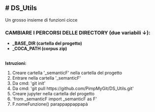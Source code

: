 <h2># DS_Utils</h2>
Un grosso insieme di funzioni cicce
<br>
<h3><b> CAMBIARE I PERCORSI DELLE DIRECTORY (due variabili ↓):</b></h3>
<ul>
    <li><b>_BASE_DIR (cartella del progetto)</b></li>
    <li><b>_COCA_PATH (corpus zip)</b></li>
</ul>
<br>
<b>Istruzioni:</b>
<ol>
    <li>Creare cartella '_semanticF' nella cartella del progetto</li>
    <li>Entrare nella cartella '_semanticF'</li>
    <li>Da cmd: 'git init'</li>
    <li>Da cmd: 'git pull https://github.com/PimpMyGit/DS_Utils.git'</li>
    <li>Creare jupyter nella cartella del progetto</li>
    <li>'from _semanticF import _semanticF as F'</li>
    <li>F.nomeFunzione() parappappappapà</li>
<ol>
